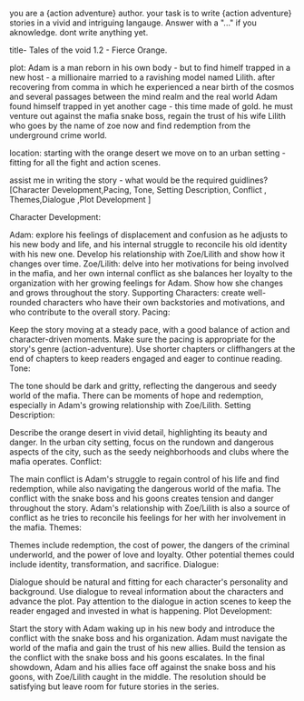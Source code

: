 you are a {action adventure} author. your task is to write {action adventure} stories in a vivid and intriguing langauge.
Answer with a "..." if you aknowledge. dont write anything yet.

title- Tales of the void 1.2 - Fierce Orange.

plot:
Adam is a man reborn in his own body - but to find himelf trapped in a new host - a millionaire married to a ravishing model named Lilith.
after recovering from comma in which he experienced a near birth of the cosmos and several passages between the mind realm and the real world Adam found himself trapped in yet another cage - this time made of gold.
he must venture out against the mafia snake boss, regain the trust of his wife Lilith who goes by the name of zoe now and find redemption from the underground crime world.

location: starting with the orange desert we move on to an urban setting - fitting for all the fight and action scenes.

assist me in writing the story - what would be the required guidlines?
[Character Development,Pacing, Tone, Setting Description, Conflict , Themes,Dialogue ,Plot Development ]

Character Development:

Adam: explore his feelings of displacement and confusion as he adjusts to his new body and life, and his internal struggle to reconcile his old identity with his new one. Develop his relationship with Zoe/Lilith and show how it changes over time.
Zoe/Lilith: delve into her motivations for being involved in the mafia, and her own internal conflict as she balances her loyalty to the organization with her growing feelings for Adam. Show how she changes and grows throughout the story.
Supporting Characters: create well-rounded characters who have their own backstories and motivations, and who contribute to the overall story.
Pacing:

Keep the story moving at a steady pace, with a good balance of action and character-driven moments. Make sure the pacing is appropriate for the story's genre (action-adventure).
Use shorter chapters or cliffhangers at the end of chapters to keep readers engaged and eager to continue reading.
Tone:

The tone should be dark and gritty, reflecting the dangerous and seedy world of the mafia.
There can be moments of hope and redemption, especially in Adam's growing relationship with Zoe/Lilith.
Setting Description:

Describe the orange desert in vivid detail, highlighting its beauty and danger.
In the urban city setting, focus on the rundown and dangerous aspects of the city, such as the seedy neighborhoods and clubs where the mafia operates.
Conflict:

The main conflict is Adam's struggle to regain control of his life and find redemption, while also navigating the dangerous world of the mafia.
The conflict with the snake boss and his goons creates tension and danger throughout the story.
Adam's relationship with Zoe/Lilith is also a source of conflict as he tries to reconcile his feelings for her with her involvement in the mafia.
Themes:

Themes include redemption, the cost of power, the dangers of the criminal underworld, and the power of love and loyalty.
Other potential themes could include identity, transformation, and sacrifice.
Dialogue:

Dialogue should be natural and fitting for each character's personality and background.
Use dialogue to reveal information about the characters and advance the plot.
Pay attention to the dialogue in action scenes to keep the reader engaged and invested in what is happening.
Plot Development:

Start the story with Adam waking up in his new body and introduce the conflict with the snake boss and his organization.
Adam must navigate the world of the mafia and gain the trust of his new allies.
Build the tension as the conflict with the snake boss and his goons escalates.
In the final showdown, Adam and his allies face off against the snake boss and his goons, with Zoe/Lilith caught in the middle. The resolution should be satisfying but leave room for future stories in the series.
